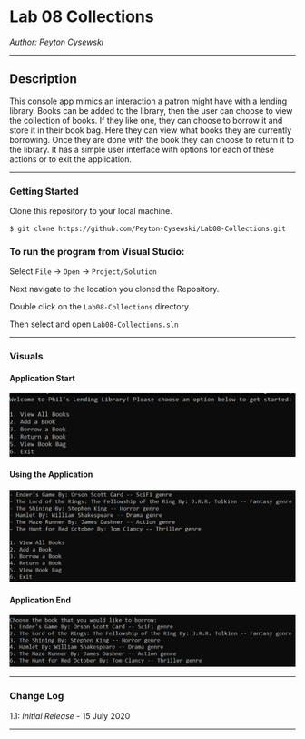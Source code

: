 # Lab 08 Collections

*Author: Peyton Cysewski*

----

## Description
This console app mimics an interaction a patron might have with a lending library. Books can be added to the library, then the user can choose to view the collection of books. If they like one, they can choose to borrow it and store it in their book bag. Here they can view what books they are currently borrowing. Once they are done with the book they can choose to return it to the library. It has a simple user interface with options for each of these actions or to exit the application.

---

### Getting Started
Clone this repository to your local machine.

```
$ git clone https://github.com/Peyton-Cysewski/Lab08-Collections.git
```

### To run the program from Visual Studio:
Select ```File``` -> ```Open``` -> ```Project/Solution```

Next navigate to the location you cloned the Repository.

Double click on the ```Lab08-Collections``` directory.

Then select and open ```Lab08-Collections.sln```

---

### Visuals

#### Application Start
![Start](./assets/start.png)
#### Using the Application
![Viewing the Bookshelf](./assets/bookshelf.png)
#### Application End
![Borrowing a Book](./assets/borrow.png)

---

### Change Log
1.1: *Initial Release* - 15 July 2020  


------------------------------